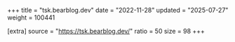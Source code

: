 +++
title = "tsk.bearblog.dev"
date = "2022-11-28"
updated = "2025-07-27"
weight = 100441

[extra]
source = "https://tsk.bearblog.dev/"
ratio = 50
size = 98
+++
